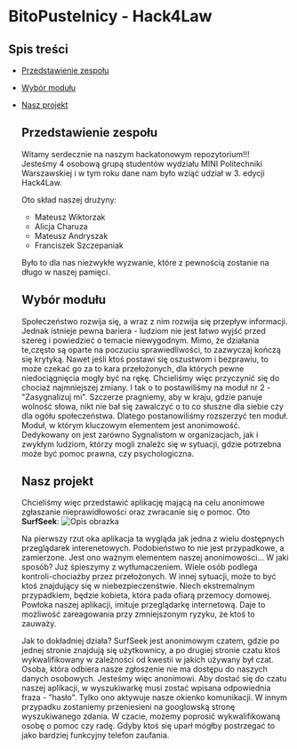 # BitoPustelnicy - Hack4Law

## Spis treści
* [Przedstawienie zespołu](#przedstawienie-zespołu)
* [Wybór modułu](#wybór-modułu)
* [Nasz projekt](#nasz-projekt)


  ## Przedstawienie zespołu
  Witamy serdecznie na naszym hackatonowym repozytorium!!!\
  Jesteśmy 4 osobową grupą studentów wydziału MINI Politechniki Warszawskiej i w tym roku dane nam było wziąć udział w 3. edycji Hack4Law.

  Oto skład naszej drużyny:
  - Mateusz Wiktorzak
  - Alicja Charuza
  - Mateusz Andryszak
  - Franciszek Szczepaniak
  
  Było to dla nas niezwykłe wyzwanie, które z pewnością zostanie na długo w naszej pamięci. 

  ## Wybór modułu
  Społeczeństwo rozwija się, a wraz z nim rozwija się przepływ informacji. Jednak istnieje pewna bariera - ludziom nie jest łatwo wyjść przed szereg i powiedzieć o temacie niewygodnym. Mimo, że działania te,często są oparte na poczuciu sprawiedliwości, to zazwyczaj kończą się krytyką. Nawet jeśli ktoś postawi się oszustwom i bezprawiu, to może czekać go za to kara przełożonych, dla których pewne niedociągnięcia mogły być na rękę. Chcieliśmy więc przyczynić się do chociaż najmniejszej zmiany. I tak o to postawiliśmy na moduł nr 2 - "Zasygnalizuj mi". Szczerze pragniemy, aby w kraju, gdzie panuje wolność słowa, nikt nie bał się zawalczyć o to co słuszne dla siebie czy dla ogółu społeczeństwa. Dlatego postanowiliśmy rozszerzyć ten moduł. Moduł, w którym kluczowym elementem jest anonimowość. Dedykowany on jest zarówno Sygnalistom w organizacjach, jak i zwykłym ludziom, którzy mogli znaleźc się w sytuacji, gdzie potrzebna może być pomoc prawna, czy psychologiczna.

  ## Nasz projekt
  Chcieliśmy więc przedstawić aplikację mającą na celu anonimowe zgłaszanie nieprawidłowości oraz zwracanie się o pomoc. Oto **SurfSeek**:
      <img src="https://github.com/szczepaniak2002/BitoPustelnicy---Hack4Law/assets/101816148/a249df2b-5ffb-4fe9-b98b-37eb1452567b" alt="Opis obrazka">

  Na pierwszy rzut oka aplikacja ta wygląda jak jedna z wielu dostępnych przeglądarek interenetowych. Podobieństwo to nie jest przypadkowe, a zamierzone. Jest ono ważnym elementem naszej anonimowości... W jaki sposób? Już śpieszymy z wytłumaczeniem. Wiele osób podlega kontroli-chociażby przez przełożonych. W innej sytuacji, może to być ktoś znajdujący się w niebezpieczenśtwie. Niech ekstremalnym przypadkiem, będzie kobieta, która pada ofiarą przemocy domowej. Powłoka naszej aplikacji, imituje przeglądarkę internetową. Daje to możliwość zareagowania przy zmniejszonym ryzyku, że ktoś to zauważy. 

  Jak to dokładniej działa? SurfSeek jest anonimowym czatem, gdzie po jednej stronie znajdują się użytkownicy, a po drugiej stronie czatu ktoś wykwalifikowany w zależności od kwestii w jakich używany był czat. Osoba, która odbiera nasze zgłoszenie nie ma dostępu do naszych danych osobowych. Jesteśmy więc anonimowi. Aby dostać się do czatu naszej aplikacji, w wyszukiwarkę musi zostać wpisana odpowiednia fraza - "hasło".  Tylko ono aktywuje nasze okienko komunikacji. W innym przypadku zostaniemy przeniesieni na googlowską stronę wyszukiwanego zdania. W czacie, możemy poprosić wykwalifikowaną osobę o pomoc czy radę. Gdyby ktoś się uparł mógłby postrzegać to jako bardziej funkcyjny telefon zaufania. 




  
